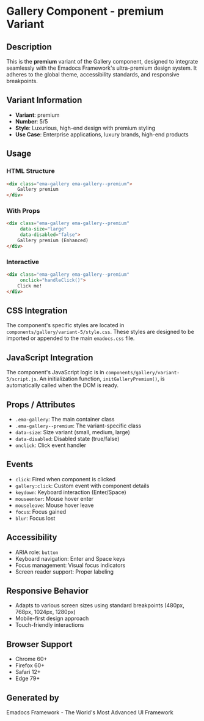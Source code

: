 # Gallery Component - premium Variant

## Description
This is the **premium** variant of the Gallery component, designed to integrate seamlessly with the Emadocs Framework's ultra-premium design system. It adheres to the global theme, accessibility standards, and responsive breakpoints.

## Variant Information
- **Variant**: premium
- **Number**: 5/5
- **Style**: Luxurious, high-end design with premium styling
- **Use Case**: Enterprise applications, luxury brands, high-end products

## Usage

### HTML Structure
```html
<div class="ema-gallery ema-gallery--premium">
    Gallery premium
</div>
```

### With Props
```html
<div class="ema-gallery ema-gallery--premium" 
     data-size="large" 
     data-disabled="false">
    Gallery premium (Enhanced)
</div>
```

### Interactive
```html
<div class="ema-gallery ema-gallery--premium" 
     onclick="handleClick()">
    Click me!
</div>
```

## CSS Integration
The component's specific styles are located in `components/gallery/variant-5/style.css`. These styles are designed to be imported or appended to the main `emadocs.css` file.

## JavaScript Integration
The component's JavaScript logic is in `components/gallery/variant-5/script.js`. An initialization function, `initGalleryPremium()`, is automatically called when the DOM is ready.

## Props / Attributes
- `.ema-gallery`: The main container class
- `.ema-gallery--premium`: The variant-specific class
- `data-size`: Size variant (small, medium, large)
- `data-disabled`: Disabled state (true/false)
- `onclick`: Click event handler

## Events
- `click`: Fired when component is clicked
- `gallery:click`: Custom event with component details
- `keydown`: Keyboard interaction (Enter/Space)
- `mouseenter`: Mouse hover enter
- `mouseleave`: Mouse hover leave
- `focus`: Focus gained
- `blur`: Focus lost

## Accessibility
- ARIA role: `button`
- Keyboard navigation: Enter and Space keys
- Focus management: Visual focus indicators
- Screen reader support: Proper labeling

## Responsive Behavior
- Adapts to various screen sizes using standard breakpoints (480px, 768px, 1024px, 1280px)
- Mobile-first design approach
- Touch-friendly interactions

## Browser Support
- Chrome 60+
- Firefox 60+
- Safari 12+
- Edge 79+

## Generated by
Emadocs Framework - The World's Most Advanced UI Framework

